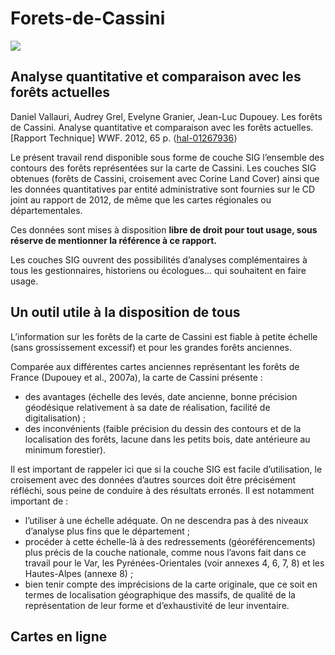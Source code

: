 # Forets-de-Cassini

![](https://repository-images.githubusercontent.com/993675128/354a99c1-87af-4c97-8923-043c3848c336)

## Analyse quantitative et comparaison avec les forêts actuelles

Daniel Vallauri, Audrey Grel, Evelyne Granier, Jean-Luc Dupouey. Les forêts de Cassini. Analyse quantitative et comparaison avec les forêts actuelles. [Rapport Technique] WWF. 2012, 65 p. ⟨[hal-01267936](https://hal.science/hal-01267936)⟩

Le présent travail rend disponible sous forme de couche SIG l’ensemble des contours des forêts
représentées sur la carte de Cassini. Les couches SIG obtenues (forêts de Cassini, croisement avec
Corine Land Cover) ainsi que les données quantitatives par entité administrative sont fournies
sur le CD joint au rapport de 2012, de même que les cartes régionales ou départementales.

Ces données sont mises à disposition **libre de droit pour tout usage, sous réserve de mentionner la référence à ce rapport.**

Les couches SIG ouvrent des possibilités d’analyses complémentaires à tous les gestionnaires, historiens ou écologues... qui souhaitent en faire usage.


## Un outil utile à la disposition de tous

L’information sur les forêts de la carte de Cassini est fiable à petite échelle (sans grossissement excessif) et pour les grandes forêts anciennes. 

Comparée aux différentes cartes anciennes représentant les forêts de France
(Dupouey et al., 2007a), la carte de Cassini présente&nbsp;:
- des avantages (échelle des levés, date ancienne,
bonne précision géodésique relativement à sa
date de réalisation, facilité de digitalisation)&nbsp;;
- des inconvénients (faible précision du dessin
des contours et de la localisation des forêts,
lacune dans les petits bois, date antérieure au
minimum forestier).

Il est important de rappeler ici que si la couche SIG est facile d’utilisation, le croisement avec des 
données d’autres sources doit être précisément réfléchi, sous peine de conduire à des résultats
erronés. Il est notamment important de :
- l’utiliser à une échelle adéquate. On ne descendra pas à des niveaux d’analyse plus fins que le département&nbsp;;
- procéder à cette échelle-là à des redressements (géoréférencements) plus précis de la couche nationale, comme nous
l’avons fait dans ce travail pour le Var, les Pyrénées-Orientales (voir annexes 4, 6, 7, 8) et les Hautes-Alpes (annexe 8)&nbsp;;
- bien tenir compte des imprécisions de la carte originale, que ce soit en termes de localisation géographique des massifs,
de qualité de la représentation de leur forme et d’exhaustivité de leur inventaire.

## Cartes en ligne


